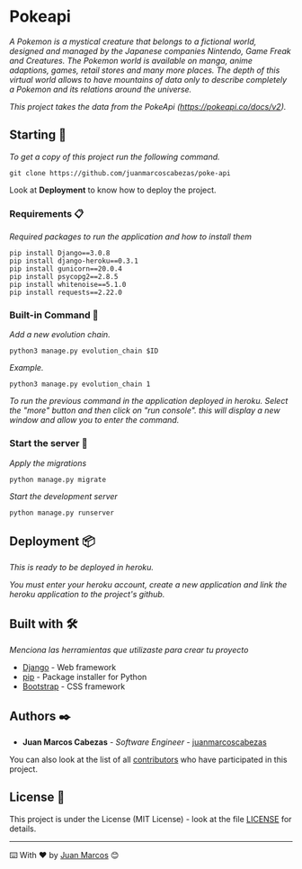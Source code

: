 # Pokeapi

_A Pokemon is a mystical creature that belongs to a fictional world, designed
and managed by the Japanese companies Nintendo, Game Freak and
Creatures. The Pokemon world is available on manga, anime adaptions, games,
retail stores and many more places.
The depth of this virtual world allows to have mountains of data only to describe
completely a Pokemon and its relations around the universe._

_This project takes the data from the PokeApi (https://pokeapi.co/docs/v2)._


## Starting 🚀

_To get a copy of this project run the following command._

`
git clone https://github.com/juanmarcoscabezas/poke-api
`

Look at **Deployment** to know how to deploy the project.

### Requirements 📋

_Required packages to run the application and how to install them_

```
pip install Django==3.0.8
pip install django-heroku==0.3.1
pip install gunicorn==20.0.4
pip install psycopg2==2.8.5
pip install whitenoise==5.1.0
pip install requests==2.22.0
```

### Built-in Command 🤖

_Add a new evolution chain._

`
python3 manage.py evolution_chain $ID
`

_Example._

`
python3 manage.py evolution_chain 1
`

_To run the previous command in the application deployed in heroku.
Select the "more" button and then click on "run console". this will display a new window and allow you to enter the command._



### Start the server 🔧

_Apply the migrations_

`
python manage.py migrate
`

_Start the development server_

`
python manage.py runserver
`

## Deployment 📦

_This is ready to be deployed in heroku._

_You must enter your heroku account, create a new application and link the heroku application to the project's github._

## Built with 🛠️

_Menciona las herramientas que utilizaste para crear tu proyecto_

* [Django](https://www.djangoproject.com/) - Web framework
* [pip](https://pypi.org/project/pip/) - Package installer for Python
* [Bootstrap](https://getbootstrap.com/) - CSS framework

## Authors ✒️

* **Juan Marcos Cabezas** - *Software Engineer* - [juanmarcoscabezas](https://github.com/juanmarcoscabezas)


You can also look at the list of all [contributors](https://github.com/juanmarcoscabezas/poke-api/AUTHORS) who have participated in this project.

## License 📄

This project is under the License (MIT License) - look at the file [LICENSE](LICENSE) for details.


---
⌨️ With ❤️ by [Juan Marcos](https://github.com/juanmarcoscabezas) 😊